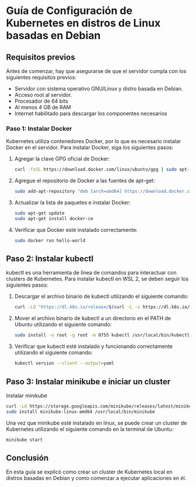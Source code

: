 # Guía de Configuración de Kubernetes en distros de Linux basadas en Debian

## Requisitos previos

Antes de comenzar, hay que asegurarse de que el servidor cumpla con los siguientes requisitos previos:

- Servidor con sistema operativo GNU/Linux y distro basada en Debian.
- Acceso root al servidor.
- Procesador de 64 bits
- Al menos 4 GB de RAM
- Internet habilitado para descargar los componentes necesarios

### Paso 1: Instalar Docker

Kubernetes utiliza contenedores Docker, por lo que es necesario instalar Docker en el servidor. Para instalar Docker, siga los siguientes pasos:

1. Agregar la clave GPG oficial de Docker:

   ```sh
   curl -fsSL https://download.docker.com/linux/ubuntu/gpg | sudo apt-key add -
   ```

2. Agregue el repositorio de Docker a las fuentes de apt-get:

   ```sh
   sudo add-apt-repository "deb [arch=amd64] https://download.docker.com/linux/ubuntu $(lsb_release -cs) stable"
   ```

3. Actualizar la lista de paquetes e instalar Docker:

   ```sh
   sudo apt-get update
   sudo apt-get install docker-ce
   ```

4. Verificar que Docker esté instalado correctamente:

   ```sh
   sudo docker run hello-world
   ```

## Paso 2: Instalar kubectl

kubectl es una herramienta de línea de comandos para interactuar con clusters de Kubernetes. Para instalar kubectl en WSL 2, se deben seguir los siguientes pasos:

1. Descargar el archivo binario de kubectl utilizando el siguiente comando:

   ```sh
   curl -LO "https://dl.k8s.io/release/$(curl -L -s https://dl.k8s.io/release/stable.txt)/bin/linux/amd64/kubectl"
   ```

2. Mover el archivo binario de kubectl a un directorio en el PATH de Ubuntu utilizando el siguiente comando:

   ```sh
   sudo install -o root -g root -m 0755 kubectl /usr/local/bin/kubectl
   ```

3. Verificar que kubectl esté instalado y funcionando correctamente utilizando el siguiente comando:

   ```sh
   kubectl version --client --output=yaml
   ```

## Paso 3: Instalar minikube e iniciar un cluster

Instalar minikube

```sh
curl -LO https://storage.googleapis.com/minikube/releases/latest/minikube-linux-amd64
sudo install minikube-linux-amd64 /usr/local/bin/minikube
```

Una vez que minikube esté instalado en linux, se puede crear un cluster de Kubernetes utilizando el siguiente comando en la terminal de Ubuntu:

```sh
minikube start
```

## Conclusión

En esta guía se explicó como crear un cluster de Kubernetes local en distros basadas en Debian y como comenzar a ejecutar aplicaciones en él.
